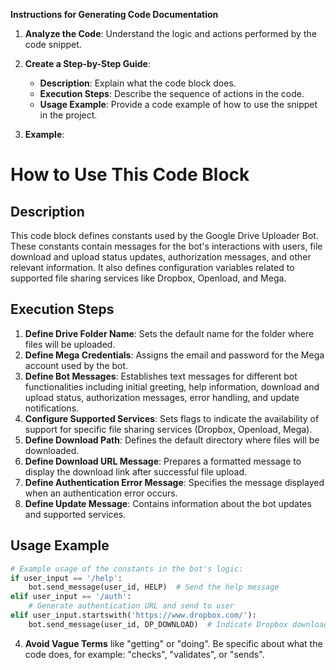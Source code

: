 **Instructions for Generating Code Documentation**

1. **Analyze the Code**: Understand the logic and actions performed by the code snippet.

2. **Create a Step-by-Step Guide**:
    - **Description**: Explain what the code block does.
    - **Execution Steps**: Describe the sequence of actions in the code.
    - **Usage Example**: Provide a code example of how to use the snippet in the project.

3. **Example**:

How to Use This Code Block
=========================================================================================

Description
-------------------------
This code block defines constants used by the Google Drive Uploader Bot. These constants contain messages for the bot's interactions with users, file download and upload status updates, authorization messages, and other relevant information. It also defines configuration variables related to supported file sharing services like Dropbox, Openload, and Mega.

Execution Steps
-------------------------
1. **Define Drive Folder Name**: Sets the default name for the folder where files will be uploaded.
2. **Define Mega Credentials**: Assigns the email and password for the Mega account used by the bot.
3. **Define Bot Messages**: Establishes text messages for different bot functionalities including initial greeting, help information, download and upload status, authorization messages, error handling, and update notifications.
4. **Configure Supported Services**: Sets flags to indicate the availability of support for specific file sharing services (Dropbox, Openload, Mega).
5. **Define Download Path**: Defines the default directory where files will be downloaded.
6. **Define Download URL Message**: Prepares a formatted message to display the download link after successful file upload.
7. **Define Authentication Error Message**: Specifies the message displayed when an authentication error occurs.
8. **Define Update Message**: Contains information about the bot updates and supported services. 

Usage Example
-------------------------
```python
# Example usage of the constants in the bot's logic:
if user_input == '/help':
    bot.send_message(user_id, HELP)  # Send the help message
elif user_input == '/auth':
    # Generate authentication URL and send to user
elif user_input.startswith('https://www.dropbox.com/'):
    bot.send_message(user_id, DP_DOWNLOAD)  # Indicate Dropbox download started
```

4. **Avoid Vague Terms** like "getting" or "doing". Be specific about what the code does, for example: "checks", "validates", or "sends".